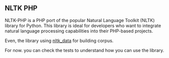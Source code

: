 ## NLTK PHP

NLTK-PHP is a PHP port of the popular Natural Language Toolkit (NLTK) library for Python. This library 
is ideal for developers who want to integrate natural language processing capabilities into their 
PHP-based projects. 

Even, the library using [nltk_data](https://github.com/nltk/nltk_data) for building corpus.

For now. you can check the tests to understand how you can use the library. 